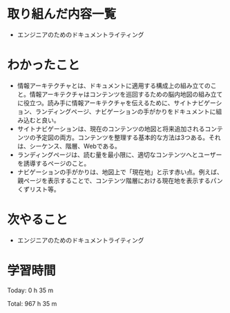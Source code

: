 # 取り組んだ内容一覧
- エンジニアのためのドキュメントライティング

# わかったこと
- 情報アーキテクチャとは、ドキュメントに適用する構成上の組み立てのこと。情報アーキテクチャはコンテンツを巡回するための脳内地図の組み立てに役立つ。読み手に情報アーキテクチャを伝えるために、サイトナビゲーション、ランディングページ、ナビゲーションの手がかりをドキュメントに組み込むと良い。
- サイトナビゲーションは、現在のコンテンツの地図と将来追加されるコンテンツの予定図の両方。コンテンツを整理する基本的な方法は3つある。それは、シーケンス、階層、Webである。
- ランディングページは、読む量を最小限に、適切なコンテンツへとユーザーを誘導するページのこと。
- ナビゲーションの手がかりは、地図上で「現在地」と示す赤い点。例えば、親ページを表示することで、コンテンツ階層における現在地を表示するパンくずリスト等。

# 次やること
- エンジニアのためのドキュメントライティング

# 学習時間
Today: 0 h 35 m

Total: 967 h 35 m

